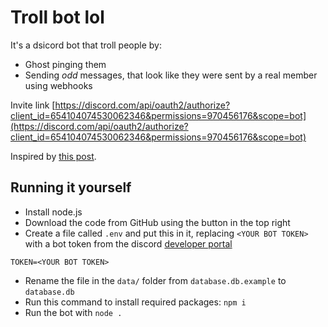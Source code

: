 # Troll bot lol

It's a dsicord bot that troll people by:

-   Ghost pinging them
-   Sending _odd_ messages, that look like they were sent by a real member using webhooks

Invite link [https://discord.com/api/oauth2/authorize?client_id=654104074530062346&permissions=970456176&scope=bot](https://discord.com/api/oauth2/authorize?client_id=654104074530062346&permissions=970456176&scope=bot)

Inspired by [this post](https://www.reddit.com/r/discordapp/comments/ma44h4/what_type_of_bot_are_you_looking_for/grqwyot?utm_source=share&utm_medium=web2x&context=3).

## Running it yourself

-   Install node.js
-   Download the code from GitHub using the button in the top right
-   Create a file called `.env` and put this in it, replacing `<YOUR BOT TOKEN>` with a bot token from the discord [developer portal](https://discord.com/developers)

```env
TOKEN=<YOUR BOT TOKEN>
```

-   Rename the file in the `data/` folder from `database.db.example` to `database.db`
-   Run this command to install required packages: `npm i`
-   Run the bot with `node .`
